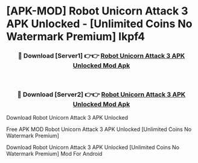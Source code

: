 # [APK-MOD] Robot Unicorn Attack 3 APK Unlocked - [Unlimited Coins No Watermark Premium] lkpf4



<div align="center">
<h3>🔴 Download [Server1] 👉👉 <a href="https://momento.my/?title=Robot_Unicorn_Attack_3_APK_Unlocked">Robot Unicorn Attack 3 APK Unlocked Mod Apk</a></h3><br>

<h3>🔴 Download [Server2] 👉👉 <a href="https://momento.my/?title=Robot_Unicorn_Attack_3_APK_Unlocked">Robot Unicorn Attack 3 APK Unlocked Mod Apk</a></h3>
</div>



Download Robot Unicorn Attack 3 APK Unlocked 

Free APK MOD Robot Unicorn Attack 3 APK Unlocked [Unlimited Coins No Watermark Premium]

Download Robot Unicorn Attack 3 APK Unlocked [Unlimited Coins No Watermark Premium] Mod For Android
